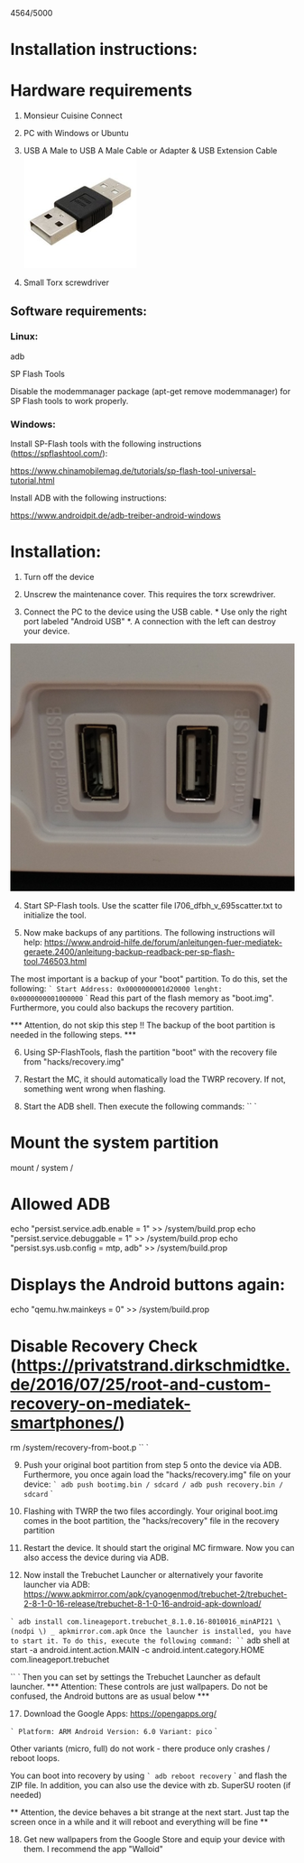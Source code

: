 4564/5000
# Installation instructions:


# Hardware requirements
1. Monsieur Cuisine Connect
2. PC with Windows or Ubuntu
3. USB A Male to USB A Male Cable or Adapter & USB Extension Cable
![Menu](/informations/usb.jpg)

4. Small Torx screwdriver

## Software requirements:

### Linux:
adb

SP Flash Tools

Disable the modemmanager package (apt-get remove modemmanager) for SP Flash tools to work properly.

### Windows:
Install SP-Flash tools with the following instructions (https://spflashtool.com/):

https://www.chinamobilemag.de/tutorials/sp-flash-tool-universal-tutorial.html

Install ADB with the following instructions:

https://www.androidpit.de/adb-treiber-android-windows


# Installation:

1. Turn off the device

2. Unscrew the maintenance cover. This requires the torx screwdriver.

3. Connect the PC to the device using the USB cable. * Use only the right port labeled "Android USB" *. A connection with the left can destroy your device.

![USB PORTs](/informations/usbports.jpg)


4. Start SP-Flash tools. Use the scatter file l706_dfbh_v_695scatter.txt to initialize the tool.

5. Now make backups of any partitions. The following instructions will help:
https://www.android-hilfe.de/forum/anleitungen-fuer-mediatek-geraete.2400/anleitung-backup-readback-per-sp-flash-tool.746503.html

The most important is a backup of your "boot" partition. To do this, set the following:
`` `
Start Address:
0x0000000001d20000
lenght:
0x0000000001000000
`` `
Read this part of the flash memory as "boot.img". Furthermore, you could also backups the recovery partition.

*** Attention, do not skip this step !! The backup of the boot partition is needed in the following steps. ***

6. Using SP-FlashTools, flash the partition "boot" with the recovery file from "hacks/recovery.img"

7. Restart the MC, it should automatically load the TWRP recovery. If not, something went wrong when flashing.

8. Start the ADB shell. Then execute the following commands:
`` `
# Mount the system partition
mount / system /
# Allowed ADB
echo "persist.service.adb.enable = 1" >> /system/build.prop
echo "persist.service.debuggable = 1" >> /system/build.prop
echo "persist.sys.usb.config = mtp, adb" >> /system/build.prop
# Displays the Android buttons again:
echo "qemu.hw.mainkeys = 0" >> /system/build.prop
# Disable Recovery Check (https://privatstrand.dirkschmidtke.de/2016/07/25/root-and-custom-recovery-on-mediatek-smartphones/)
rm /system/recovery-from-boot.p
`` `

9. Push your original boot partition from step 5 onto the device via ADB.
Furthermore, you once again load the "hacks/recovery.img" file on your device:
`` `
adb push bootimg.bin / sdcard /
adb push recovery.bin / sdcard
`` `

13. Flashing with TWRP the two files accordingly.
Your original boot.img comes in the boot partition, the "hacks/recovery" file in the recovery partition

15. Restart the device. It should start the original MC firmware. Now you can also access the device during via ADB.

16. Now install the Trebuchet Launcher or alternatively your favorite launcher via ADB:
https://www.apkmirror.com/apk/cyanogenmod/trebuchet-2/trebuchet-2-8-1-0-16-release/trebuchet-8-1-0-16-android-apk-download/

`` `
adb install com.lineageport.trebuchet_8.1.0.16-8010016_minAPI21 \ (nodpi \) _ apkmirror.com.apk
`` `
Once the launcher is installed, you have to start it. To do this, execute the following command:
`` `
adb shell at start -a android.intent.action.MAIN -c android.intent.category.HOME com.lineageport.trebuchet

`` `
Then you can set by settings the Trebuchet Launcher as default launcher.
*** Attention: These controls are just wallpapers. Do not be confused, the Android buttons are as usual below ***

17. Download the Google Apps: https://opengapps.org/

`` `
Platform: ARM
Android Version: 6.0
Variant: pico
`` `

Other variants (micro, full) do not work - there produce only crashes / reboot loops.

You can boot into recovery by using
`` `
adb reboot recovery
`` `
and flash the ZIP file. In addition, you can also use the device with zb. SuperSU rooten (if needed)

** Attention, the device behaves a bit strange at the next start. Just tap the screen once in a while and it will reboot and everything will be fine **

18. Get new wallpapers from the Google Store and equip your device with them. I recommend the app "Walloid"
